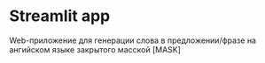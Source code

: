 # Streamlit app

Web-приложение для генерации слова в предложении/фразе на ангийском языке закрытого масской [MASK]
